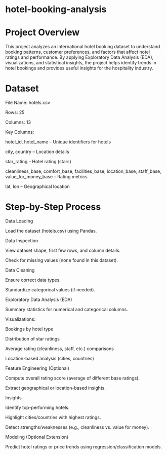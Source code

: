 # hotel-booking-analysis

# Project Overview

This project analyzes an international hotel booking dataset to understand booking patterns, customer preferences, and factors that affect hotel ratings and performance. By applying Exploratory Data Analysis (EDA), visualizations, and statistical insights, the project helps identify trends in hotel bookings and provides useful insights for the hospitality industry.

# Dataset

File Name: hotels.csv

Rows: 25

Columns: 13

Key Columns:

hotel_id, hotel_name – Unique identifiers for hotels

city, country – Location details

star_rating – Hotel rating (stars)

cleanliness_base, comfort_base, facilities_base, location_base, staff_base, value_for_money_base – Rating metrics

lat, lon – Geographical location

# Step-by-Step Process
Data Loading

Load the dataset (hotels.csv) using Pandas.

Data Inspection

View dataset shape, first few rows, and column details.

Check for missing values (none found in this dataset).

Data Cleaning

Ensure correct data types.

Standardize categorical values (if needed).

Exploratory Data Analysis (EDA)

Summary statistics for numerical and categorical columns.

Visualizations:

Bookings by hotel type

Distribution of star ratings

Average rating (cleanliness, staff, etc.) comparisons

Location-based analysis (cities, countries)

Feature Engineering (Optional)

Compute overall rating score (average of different base ratings).

Extract geographical or location-based insights.

Insights

Identify top-performing hotels.

Highlight cities/countries with highest ratings.

Detect strengths/weaknesses (e.g., cleanliness vs. value for money).

Modeling (Optional Extension)

Predict hotel ratings or price trends using regression/classification models.
